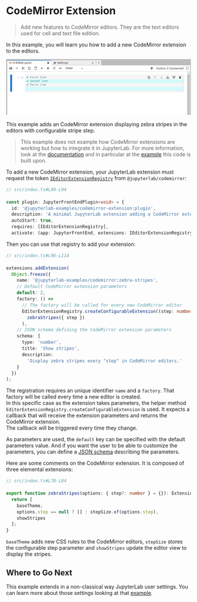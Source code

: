 # CodeMirror Extension

> Add new features to CodeMirror editors. They are the text editors
> used for cell and text file edition.

In this example, you will learn you how to add a new CodeMirror extension
to the editors.

![CodeMirror extension](preview.png)

This example adds an CodeMirror extension displaying zebra stripes in
the editors with configurable stripe step.

> This example does not example how CodeMirror extensions
> are working but how to integrate it in JupyterLab. For
> more information, look at the [documentation](https://codemirror.net/docs/) and in particular
> at the [example](https://codemirror.net/examples/zebra/) this code is built upon.

To add a new CodeMirror extension, your JupyterLab extension must request
the token [`IEditorExtensionRegistry`]() from `@jupyterlab/codemirror`:

```ts
// src/index.ts#L89-L94

const plugin: JupyterFrontEndPlugin<void> = {
  id: '@jupyterlab-examples/codemirror-extension:plugin',
  description: 'A minimal JupyterLab extension adding a CodeMirror extension.',
  autoStart: true,
  requires: [IEditorExtensionRegistry],
  activate: (app: JupyterFrontEnd, extensions: IEditorExtensionRegistry) => {
```

Then you can use that registry to add your extension:

```ts
// src/index.ts#L96-L114

extensions.addExtension(
  Object.freeze({
    name: '@jupyterlab-examples/codemirror:zebra-stripes',
    // Default CodeMirror extension parameters
    default: 2,
    factory: () =>
      // The factory will be called for every new CodeMirror editor
      EditorExtensionRegistry.createConfigurableExtension((step: number) =>
        zebraStripes({ step })
      ),
    // JSON schema defining the CodeMirror extension parameters
    schema: {
      type: 'number',
      title: 'Show stripes',
      description:
        'Display zebra stripes every "step" in CodeMirror editors.'
    }
  })
);
```

The registration requires an unique identifier `name` and
a `factory`. That factory will be called every time a new
editor is created.  
In this specific case as the extension takes parameters,
the helper method `EditorExtensionRegistry.createConfigurableExtension`
is used. It expects a callback that will receive the extension
parameters and returns the CodeMirror extension.  
The callback will be triggered every time they change.

As parameters are used, the `default` key can be specified
with the default parameters value. And if you want the user
to be able to customize the parameters, you can define a
[JSON schema](https://json-schema.org/understanding-json-schema) describing the parameters.

Here are some comments on the CodeMirror extension. It is composed of
three elemental extensions:

```ts
// src/index.ts#L78-L84

export function zebraStripes(options: { step?: number } = {}): Extension {
  return [
    baseTheme,
    options.step == null ? [] : stepSize.of(options.step),
    showStripes
  ];
}
```

`baseTheme` adds new CSS rules to the CodeMirror editors, `stepSize`
stores the configurable step parameter and `showStripes` update the
editor view to display the stripes.

## Where to Go Next

This example extends in a non-classical way JupyterLab user settings. You
can learn more about those settings looking at that [example](../settings/README.md).
